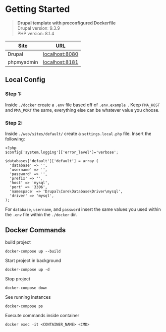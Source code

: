 # Getting Started

> **Drupal template with preconfigured Dockerfile**  
Drupal version: 9.3.9  
PHP version: 8.1.4

| Site | URL |
| --- | --- |
| Drupal | [localhost:8080](http://localhost:8080) |
| phpmyadmin | [localhost:8181](http://localhost:8181) |

## Local Config
### Step 1:
Inside `./docker` create a `.env` file based off of `.env.example `. Keep `PMA_HOST` and `PMA_PORT` the same, everything else can be whatever value you choose.

### Step 2:
Inside `./web/sites/default/` create a `settings.local.php` file. Insert the following:
```
<?php
$config['system.logging']['error_level']='verbose';

$databases['default']['default'] = array (
  'database' => '',
  'username' => '',
  'password' => '',
  'prefix' => '',
  'host' => 'mysql',
  'port' => '3306',
  'namespace' => 'Drupal\Core\Database\Driver\mysql',
  'driver' => 'mysql',
);
```
For `database`, `username`, and `password` insert the same values you used within the `.env` file within the `./docker` dir.

## Docker Commands
build project
```
docker-compose up --build
```

Start project in background
```
docker-compose up -d
```

Stop project
```
docker-compose down
```

See running instances
```
docker-compose ps
```

Execute commands inside container
```
docker exec -it <CONTAINER_NAME> <CMD>
```
